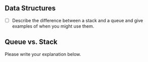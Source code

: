 ## Data Structures
* [ ] Describe the difference between a stack and a queue and give examples of when you might use them.

## Queue vs. Stack
Please write your explanation below.